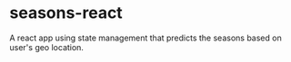 # seasons-react
A react app using state management that predicts the seasons based on user's geo location.
